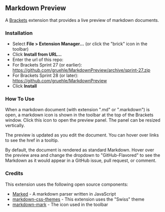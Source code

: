 ## Markdown Preview

A [Brackets](https://github.com/adobe/brackets) extension that provides a live preview of markdown documents. 

### Installation

* Select **File > Extension Manager...** (or click the "brick" icon in the toolbar)
* Click **Install from URL...**
* Enter the url of this repo: 
 * For Brackets Sprint 27 (or earlier): https://github.com/gruehle/MarkdownPreview/archive/sprint-27.zip
 * For Brackets Sprint 28 (or later): https://github.com/gruehle/MarkdownPreview
* Click **Install**

### How To Use
When a markdown document (with extension ".md" or ".markdown") is open, a markdown icon is shown in the 
toolbar at the top of the Brackets window. Click this icon to open the preview panel. The panel can be 
resized vertically.

The preview is updated as you edit the document. You can hover over links to see the href in a tooltip.

By default, the document is rendered as standard Markdown. Hover over the preview area and change the
dropdown to "GitHub-Flavored" to see the Markdown as it would appear in a GitHub issue, pull request, or
comment.

### Credits
This extension uses the following open source components:

* [Marked](https://github.com/chjj/marked) - A markdown parser written in JavaScript
* [markdown-css-themes](https://github.com/jasonm23/markdown-css-themes) - This extension uses the "Swiss" theme
* [markdown-mark](https://github.com/dcurtis/markdown-mark) - The icon used in the toolbar
